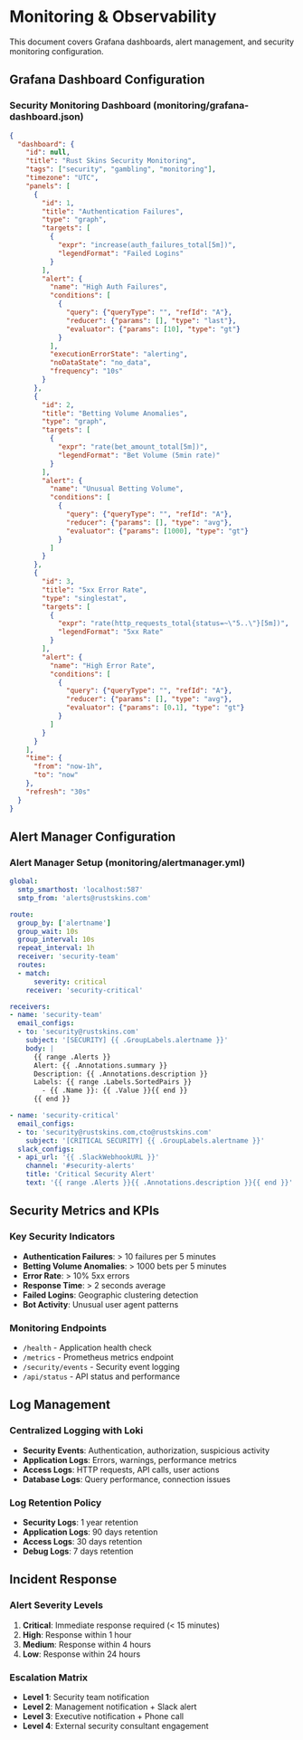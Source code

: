 
# Monitoring & Observability

This document covers Grafana dashboards, alert management, and security monitoring configuration.

## Grafana Dashboard Configuration

### Security Monitoring Dashboard (monitoring/grafana-dashboard.json)

```json
{
  "dashboard": {
    "id": null,
    "title": "Rust Skins Security Monitoring",
    "tags": ["security", "gambling", "monitoring"],
    "timezone": "UTC",
    "panels": [
      {
        "id": 1,
        "title": "Authentication Failures",
        "type": "graph",
        "targets": [
          {
            "expr": "increase(auth_failures_total[5m])",
            "legendFormat": "Failed Logins"
          }
        ],
        "alert": {
          "name": "High Auth Failures",
          "conditions": [
            {
              "query": {"queryType": "", "refId": "A"},
              "reducer": {"params": [], "type": "last"},
              "evaluator": {"params": [10], "type": "gt"}
            }
          ],
          "executionErrorState": "alerting",
          "noDataState": "no_data",
          "frequency": "10s"
        }
      },
      {
        "id": 2,
        "title": "Betting Volume Anomalies",
        "type": "graph",
        "targets": [
          {
            "expr": "rate(bet_amount_total[5m])",
            "legendFormat": "Bet Volume (5min rate)"
          }
        ],
        "alert": {
          "name": "Unusual Betting Volume",
          "conditions": [
            {
              "query": {"queryType": "", "refId": "A"},
              "reducer": {"params": [], "type": "avg"},
              "evaluator": {"params": [1000], "type": "gt"}
            }
          ]
        }
      },
      {
        "id": 3,
        "title": "5xx Error Rate",
        "type": "singlestat",
        "targets": [
          {
            "expr": "rate(http_requests_total{status=~\"5..\"}[5m])",
            "legendFormat": "5xx Rate"
          }
        ],
        "alert": {
          "name": "High Error Rate",
          "conditions": [
            {
              "query": {"queryType": "", "refId": "A"},
              "reducer": {"params": [], "type": "avg"},
              "evaluator": {"params": [0.1], "type": "gt"}
            }
          ]
        }
      }
    ],
    "time": {
      "from": "now-1h",
      "to": "now"
    },
    "refresh": "30s"
  }
}
```

## Alert Manager Configuration

### Alert Manager Setup (monitoring/alertmanager.yml)

```yaml
global:
  smtp_smarthost: 'localhost:587'
  smtp_from: 'alerts@rustskins.com'

route:
  group_by: ['alertname']
  group_wait: 10s
  group_interval: 10s
  repeat_interval: 1h
  receiver: 'security-team'
  routes:
  - match:
      severity: critical
    receiver: 'security-critical'

receivers:
- name: 'security-team'
  email_configs:
  - to: 'security@rustskins.com'
    subject: '[SECURITY] {{ .GroupLabels.alertname }}'
    body: |
      {{ range .Alerts }}
      Alert: {{ .Annotations.summary }}
      Description: {{ .Annotations.description }}
      Labels: {{ range .Labels.SortedPairs }}
        - {{ .Name }}: {{ .Value }}{{ end }}
      {{ end }}

- name: 'security-critical'
  email_configs:
  - to: 'security@rustskins.com,cto@rustskins.com'
    subject: '[CRITICAL SECURITY] {{ .GroupLabels.alertname }}'
  slack_configs:
  - api_url: '{{ .SlackWebhookURL }}'
    channel: '#security-alerts'
    title: 'Critical Security Alert'
    text: '{{ range .Alerts }}{{ .Annotations.description }}{{ end }}'
```

## Security Metrics and KPIs

### Key Security Indicators

- **Authentication Failures**: > 10 failures per 5 minutes
- **Betting Volume Anomalies**: > 1000 bets per 5 minutes
- **Error Rate**: > 10% 5xx errors
- **Response Time**: > 2 seconds average
- **Failed Logins**: Geographic clustering detection
- **Bot Activity**: Unusual user agent patterns

### Monitoring Endpoints

- `/health` - Application health check
- `/metrics` - Prometheus metrics endpoint  
- `/security/events` - Security event logging
- `/api/status` - API status and performance

## Log Management

### Centralized Logging with Loki

- **Security Events**: Authentication, authorization, suspicious activity
- **Application Logs**: Errors, warnings, performance metrics
- **Access Logs**: HTTP requests, API calls, user actions
- **Database Logs**: Query performance, connection issues

### Log Retention Policy

- **Security Logs**: 1 year retention
- **Application Logs**: 90 days retention
- **Access Logs**: 30 days retention
- **Debug Logs**: 7 days retention

## Incident Response

### Alert Severity Levels

1. **Critical**: Immediate response required (< 15 minutes)
2. **High**: Response within 1 hour
3. **Medium**: Response within 4 hours
4. **Low**: Response within 24 hours

### Escalation Matrix

- **Level 1**: Security team notification
- **Level 2**: Management notification + Slack alert
- **Level 3**: Executive notification + Phone call
- **Level 4**: External security consultant engagement
